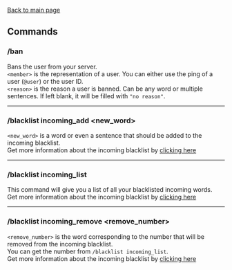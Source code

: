 [Back to main page](https://github.com/afteryparty/Afterparty-Legal-Documentation/blob/main/TheGuardianLink/README.md)

## Commands

### /ban <member> <reason>
Bans the user from your server.  
`<member>` is the representation of a user. You can either use the ping of a user (`@user`) or the user ID.  
`<reason>` is the reason a user is banned. Can be any word or multiple sentences. If left blank, it will be filled with `"no reason"`.

---

### /blacklist incoming_add <new_word>
`<new_word>` is a word or even a sentence that should be added to the incoming blacklist.  
Get more information about the incoming blacklist by [clicking here](https://github.com/afteryparty/Afterparty-Legal-Documentation/blob/main/TheGuardianLink/readme/incoming_blacklist.md)

---

### /blacklist incoming_list
This command will give you a list of all your blacklisted incoming words.  
Get more information about the incoming blacklist by [clicking here](https://github.com/afteryparty/Afterparty-Legal-Documentation/blob/main/TheGuardianLink/readme/incoming_blacklist.md)

---

### /blacklist incoming_remove <remove_number>
`<remove_number>` is the word corresponding to the number that will be removed from the incoming blacklist.  
You can get the number from `/blacklist incoming_list`.  
Get more information about the incoming blacklist by [clicking here](https://github.com/afteryparty/Afterparty-Legal-Documentation/blob/main/TheGuardianLink/readme/incoming_blacklist.md)
